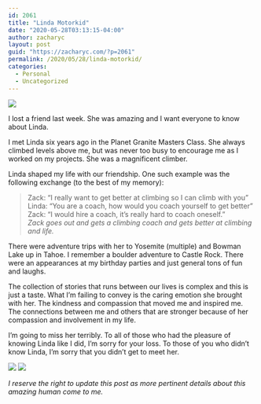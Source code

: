 ```yaml
---
id: 2061
title: "Linda Motorkid"
date: "2020-05-28T03:13:15-04:00"
author: zacharyc
layout: post
guid: "https://zacharyc.com/?p=2061"
permalink: /2020/05/28/linda-motorkid/
categories:
  - Personal
  - Uncategorized
---
```


<img src="/assets/img/2020/05/image-171-scaled.jpeg" />

I lost a friend last week. She was amazing and I want everyone to know about Linda.

I met Linda six years ago in the Planet Granite Masters Class. She always climbed levels above me, but was never too busy to encourage me as I worked on my projects. She was a magnificent climber.

Linda shaped my life with our friendship. One such example was the following exchange (to the best of my memory):

> Zack: “I really want to get better at climbing so I can climb with you”  
> Linda: “You are a coach, how would you coach yourself to get better”  
> Zack: “I would hire a coach, it’s really hard to coach oneself.”  
> _Zack goes out and gets a climbing coach and gets better at climbing and life._

There were adventure trips with her to Yosemite (multiple) and Bowman Lake up in Tahoe. I remember a boulder adventure to Castle Rock. There were an appearances at my birthday parties and just general tons of fun and laughs.

The collection of stories that runs between our lives is complex and this is just a taste. What I’m failing to convey is the caring emotion she brought with her. The kindness and compassion that moved me and inspired me. The connections between me and others that are stronger because of her compassion and involvement in my life.

I’m going to miss her terribly. To all of those who had the pleasure of knowing Linda like I did, I’m sorry for your loss. To those of you who didn’t know Linda, I’m sorry that you didn’t get to meet her.

<img src="/assets/img/2020/05/IMG_0291-scaled.jpeg" />

<img src="/assets/img/2020/05/image-166-scaled.jpeg" />

_I reserve the right to update this post as more pertinent details about this amazing human come to me._
